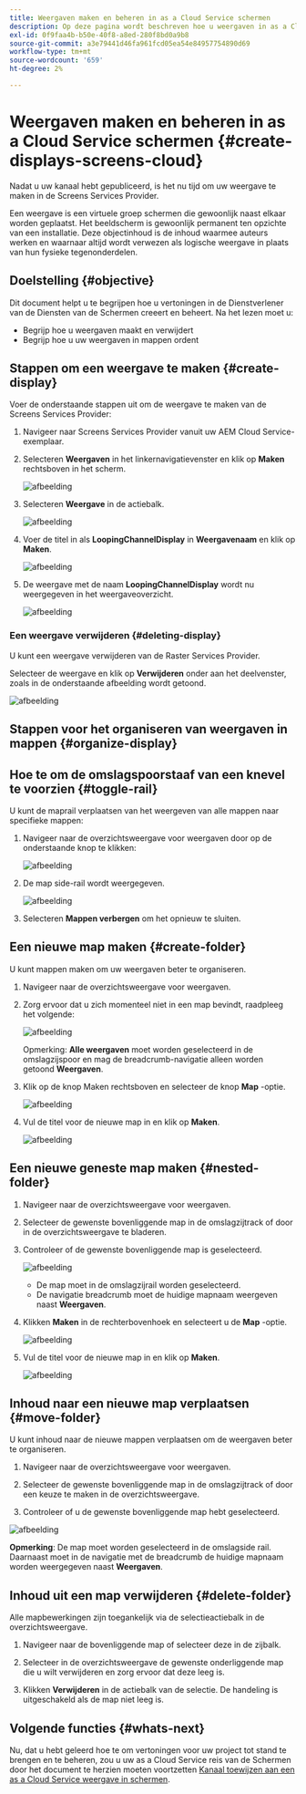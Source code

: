 ```yaml
---
title: Weergaven maken en beheren in as a Cloud Service schermen
description: Op deze pagina wordt beschreven hoe u weergaven in as a Cloud Service schermen maakt en beheert.
exl-id: 0f9faa4b-b50e-40f8-a8ed-280f8bd0a9b8
source-git-commit: a3e79441d46fa961fcd05ea54e84957754890d69
workflow-type: tm+mt
source-wordcount: '659'
ht-degree: 2%

---
```


# Weergaven maken en beheren in as a Cloud Service schermen {#create-displays-screens-cloud}

Nadat u uw kanaal hebt gepubliceerd, is het nu tijd om uw weergave te maken in de Screens Services Provider.

Een weergave is een virtuele groep schermen die gewoonlijk naast elkaar worden geplaatst. Het beeldscherm is gewoonlijk permanent ten opzichte van een installatie. Deze objectinhoud is de inhoud waarmee auteurs werken en waarnaar altijd wordt verwezen als logische weergave in plaats van hun fysieke tegenonderdelen.

## Doelstelling {#objective}

Dit document helpt u te begrijpen hoe u vertoningen in de Dienstverlener van de Diensten van de Schermen creeert en beheert. Na het lezen moet u:

* Begrijp hoe u weergaven maakt en verwijdert
* Begrijp hoe u uw weergaven in mappen ordent

## Stappen om een weergave te maken {#create-display}

Voer de onderstaande stappen uit om de weergave te maken van de Screens Services Provider:

1. Navigeer naar Screens Services Provider vanuit uw AEM Cloud Service-exemplaar.
1. Selecteren **Weergaven** in het linkernavigatievenster en klik op **Maken** rechtsboven in het scherm.

   ![afbeelding](/help/screens-cloud/assets/display/disp-1.png)

1. Selecteren **Weergave** in de actiebalk.

   ![afbeelding](/help/screens-cloud/assets/display/disp-2.png)

1. Voer de titel in als **LoopingChannelDisplay** in **Weergavenaam** en klik op **Maken**.

   ![afbeelding](/help/screens-cloud/assets/display/disp3.png)

1. De weergave met de naam **LoopingChannelDisplay** wordt nu weergegeven in het weergaveoverzicht.

   ![afbeelding](/help/screens-cloud/assets/display/disp-4.png)

### Een weergave verwijderen {#deleting-display}

U kunt een weergave verwijderen van de Raster Services Provider.

Selecteer de weergave en klik op **Verwijderen** onder aan het deelvenster, zoals in de onderstaande afbeelding wordt getoond.

![afbeelding](/help/screens-cloud/assets/display/disp-5.png)

## Stappen voor het organiseren van weergaven in mappen {#organize-display}

## Hoe te om de omslagspoorstaaf van een knevel te voorzien {#toggle-rail}

U kunt de maprail verplaatsen van het weergeven van alle mappen naar specifieke mappen:

1. Navigeer naar de overzichtsweergave voor weergaven door op de onderstaande knop te klikken:

   ![afbeelding](/help/screens-cloud/assets/display/display-inventory.png)

1. De map side-rail wordt weergegeven.

   ![afbeelding](/help/screens-cloud/assets/display/toggle-rail.png)

1. Selecteren **Mappen verbergen** om het opnieuw te sluiten.

## Een nieuwe map maken {#create-folder}

U kunt mappen maken om uw weergaven beter te organiseren.

1. Navigeer naar de overzichtsweergave voor weergaven.
1. Zorg ervoor dat u zich momenteel niet in een map bevindt, raadpleeg het volgende:

   ![afbeelding](/help/screens-cloud/assets/display/verify-view.png)

   Opmerking: **Alle weergaven** moet worden geselecteerd in de omslagzijspoor en mag de breadcrumb-navigatie alleen worden getoond **Weergaven**.

1. Klik op de knop Maken rechtsboven en selecteer de knop **Map** -optie.

   ![afbeelding](/help/screens-cloud/assets/display/Createfolder.png)

1. Vul de titel voor de nieuwe map in en klik op **Maken**.

   ![afbeelding](/help/screens-cloud/assets/display/Createfolder2.png)

## Een nieuwe geneste map maken {#nested-folder}

1. Navigeer naar de overzichtsweergave voor weergaven.

1. Selecteer de gewenste bovenliggende map in de omslagzijtrack of door in de overzichtsweergave te bladeren.
1. Controleer of de gewenste bovenliggende map is geselecteerd.

   ![afbeelding](/help/screens-cloud/assets/display/Nestedview.png)

   * De map moet in de omslagzijrail worden geselecteerd.
   * De navigatie breadcrumb moet de huidige mapnaam weergeven naast **Weergaven**.

1. Klikken  **Maken**  in de rechterbovenhoek en selecteert u de **Map** -optie.

   ![afbeelding](/help/screens-cloud/assets/display/Createfolder.png)

1. Vul de titel voor de nieuwe map in en klik op **Maken**.

   ![afbeelding](/help/screens-cloud/assets/display/Createfolder2.png)

## Inhoud naar een nieuwe map verplaatsen {#move-folder}

U kunt inhoud naar de nieuwe mappen verplaatsen om de weergaven beter te organiseren.

1. Navigeer naar de overzichtsweergave voor weergaven.

1. Selecteer de gewenste bovenliggende map in de omslagzijtrack of door een keuze te maken in de overzichtsweergave.

1. Controleer of u de gewenste bovenliggende map hebt geselecteerd.

![afbeelding](/help/screens-cloud/assets/display/movetofolder.png)

**Opmerking**: De map moet worden geselecteerd in de omslagside rail. Daarnaast moet in de navigatie met de breadcrumb de huidige mapnaam worden weergegeven naast **Weergaven**.

## Inhoud uit een map verwijderen {#delete-folder}

Alle mapbewerkingen zijn toegankelijk via de selectieactiebalk in de overzichtsweergave.

1. Navigeer naar de bovenliggende map of selecteer deze in de zijbalk.

1. Selecteer in de overzichtsweergave de gewenste onderliggende map die u wilt verwijderen en zorg ervoor dat deze leeg is.

1. Klikken **Verwijderen** in de actiebalk van de selectie. De handeling is uitgeschakeld als de map niet leeg is.


## Volgende functies {#whats-next}

Nu, dat u hebt geleerd hoe te om vertoningen voor uw project tot stand te brengen en te beheren, zou u uw as a Cloud Service reis van de Schermen door het document te herzien moeten voortzetten [Kanaal toewijzen aan een as a Cloud Service weergave in schermen](https://experienceleague.adobe.com/docs/experience-manager-cloud-service/screens-as-cloud-service/create-content/assigning-channels-to-display.html?lang=en).
